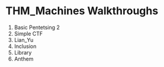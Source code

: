 # THM_Machines Walkthroughs
1. Basic Pentetsing 2 
2. Simple CTF
3. Lian_Yu
4. Inclusion
5. Library
6. Anthem
